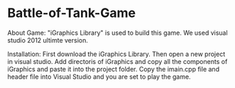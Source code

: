 # Battle-of-Tank-Game

About Game: "iGraphics Library" is used to build this game. We used visual studio 2012 ultimte version.

Installation: First download the iGraphics Library. Then open a new project in visual studio. Add directoris of iGraphics and copy all the components of iGraphics and paste it into the project folder. Copy the imain.cpp file and header file into Visual Studio and you are set to play the game.
